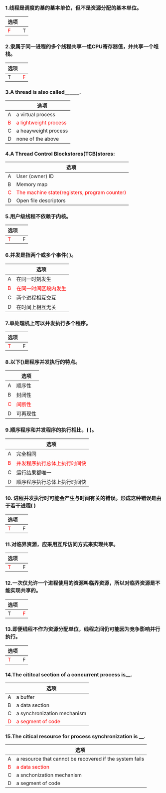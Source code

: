 ### 1.线程是调度的基的基本单位，但不是资源分配的基本单位。
| 选项||  
|--|--|
|<font color="#FF0000">F|T|



### 2.隶属于同一进程的多个线程共享一组CPU寄存器值，并共享一个堆栈。
|选项||
|--|--|
|T| <font color="#FF0000">F|


### 3.A thread is also called______.
|| 选项|  
|-|-|
A|a virtual process|
<font color="#FF0000">B|<font color="#FF0000">a lightweight process |
C|a heayweight process|
D|none of the above|

### 4.A Thread Control Blockstores(TCB)stores:
|| 选项|  
|-|-|
A|User (owner) ID|
B|Memory map|
<font color="#FF0000">C|<font color="#FF0000">The machine state(registers, program counter)|
D|Open file descriptors|

### 5.用户级线程不依赖于内核。
|选项||
|--|--|
|<font color="#FF0000">T| F|

### 6.并发是指两个或多个事件( )。
|| 选项|  
|-|-|
A|在同一时刻发生|
<font color="#FF0000">B|<font color="#FF0000">在同一时间区段内发生|
C|两个进程相互交互|
D|在时间上相互无关|

### 7.单处理机上可以并发执行多个程序。
|选项||
|--|--|
|<font color="#FF0000">T| F|

### 8.以下()是程序并发执行的特点。
|| 选项|  
|-|-|
A|顺序性|
B|封闭性|
<font color="#FF0000">C|<font color="#FF0000">间断性|
D|可再现性|

### 9.顺序程序和并发程序的执行相比，( )。
|| 选项|  
|-|-|
A|完全相同|
<font color="#FF0000">B|<font color="#FF0000">并发程序执行总体上执行时间快|
C|运行结果都唯一|
D|顺序程序执行总体上执行时间快|

### 10. 进程并发执行时可能会产生与时间有关的错误。形成这种错误是由于若干进程( )
|选项||
|--|--|
|<font color="#FF0000">T| F|

### 11.对临界资源，应采用互斥访问方式来实现共享。
|选项||
|--|--|
|<font color="#FF0000">T| F|

### 12.一次仅允许一个进程使用的资源叫临界资源，所以对临界资源是不能实现共享的。
|选项||
|--|--|
|T| <font color="#FF0000">F|

### 13.即便线程不作为资源分配单位，线程之间仍可能因为竞争影响并行执行。
|选项||
|--|--|
|<font color="#FF0000">T| F|

### 14.The cititcal section of a concurrent process is__.
|| 选项|  
|-|-|
A|a buffer|
B|a data section|
C|a synchronization mechanism|
<font color="#FF0000">D|<font color="#FF0000">a segment of code|

### 15.The citical resource for process synchronization is __.
|| 选项|  
|-|-|
A|a resource that cannot be recovered if the system fails|
<font color="#FF0000">B|<font color="#FF0000">a data section|
C|a snchonization mechanism|
D|a segment of code|